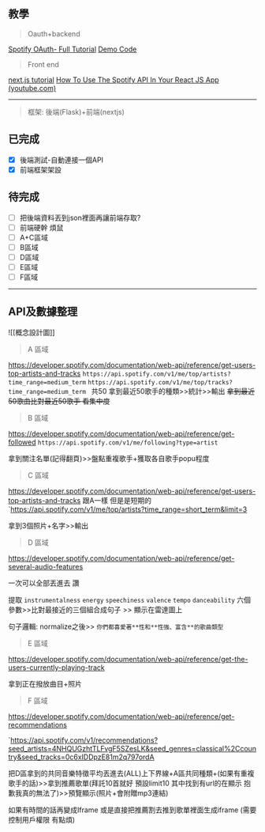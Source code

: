 ## 教學

>Oauth+backend

[Spotify OAuth- Full Tutorial](https://www.youtube.com/watch?v=mBycigbJQzA)
[Demo Code](https://github.com/katiagilligan888/Spotify-Discover-Weekly/blob/main/discoverWeekly.py)

>Front end

[next.js tutorial](https://www.youtube.com/watch?v=qwhMyVVnmKM&t=2765s)
[How To Use The Spotify API In Your React JS App (youtube.com)](https://www.youtube.com/watch?v=wBq3HCvYfUg)

---
> 框架: 後端(Flask)+前端(nextjs)

## 已完成
- [x] 後端測試-自動連接一個API
- [x] 前端框架架設

## 待完成
- [ ] 把後端資料丟到json裡面再讓前端存取?
- [ ] 前端硬幹 煩鼠
- [ ] A+C區域
- [ ] B區域
- [ ] D區域
- [ ] E區域
- [ ] F區域

---
## API及數據整理

![[概念設計圖]]
>A 區域

https://developer.spotify.com/documentation/web-api/reference/get-users-top-artists-and-tracks
`https://api.spotify.com/v1/me/top/artists?time_range=medium_term` 
`https://api.spotify.com/v1/me/top/tracks?time_range=medium_term
`
共50
拿到最近50歌手的種類>>統計>>輸出
~~拿到最近50歌曲比對最近50歌手 看集中度~~

> B 區域

https://developer.spotify.com/documentation/web-api/reference/get-followed
`https://api.spotify.com/v1/me/following?type=artist`

拿到關注名單(記得翻頁)>>盤點重複歌手+獲取各自歌手popu程度

> C 區域

https://developer.spotify.com/documentation/web-api/reference/get-users-top-artists-and-tracks
跟A一樣 但是是短期的
`https://api.spotify.com/v1/me/top/artists?time_range=short_term&limit=3

拿到3個照片+名字>>輸出

> D 區域

https://developer.spotify.com/documentation/web-api/reference/get-several-audio-features

一次可以全部丟進去 讚

提取 `instrumentalness` `energy` `speechiness` `valence` `tempo` `danceability` 六個參數>>比對最接近的三個組合成句子 >> 顯示在雷達圖上

句子邏輯: normalize之後>> `你們都喜愛著**性和**性強、富含**的歌曲類型`

> E 區域

https://developer.spotify.com/documentation/web-api/reference/get-the-users-currently-playing-track

拿到正在撥放曲目+照片

> F 區域

https://developer.spotify.com/documentation/web-api/reference/get-recommendations

`https://api.spotify.com/v1/recommendations?seed_artists=4NHQUGzhtTLFvgF5SZesLK&seed_genres=classical%2Ccountry&seed_tracks=0c6xIDDpzE81m2q797ordA

把D區拿到的共同音樂特徵平均丟進去(ALL)上下界線+A區共同種類+(如果有重複歌手的話)>>拿到推薦歌單(拜託10首就好 預設limit10 其中找到有url的在顯示 抱歉我真的無法了)>>預覽顯示(照片+會附贈mp3連結)

如果有時間的話再變成Iframe 或是直接把推薦割去推到歌單裡面生成iframe
(需要控制用戶權限 有點煩)